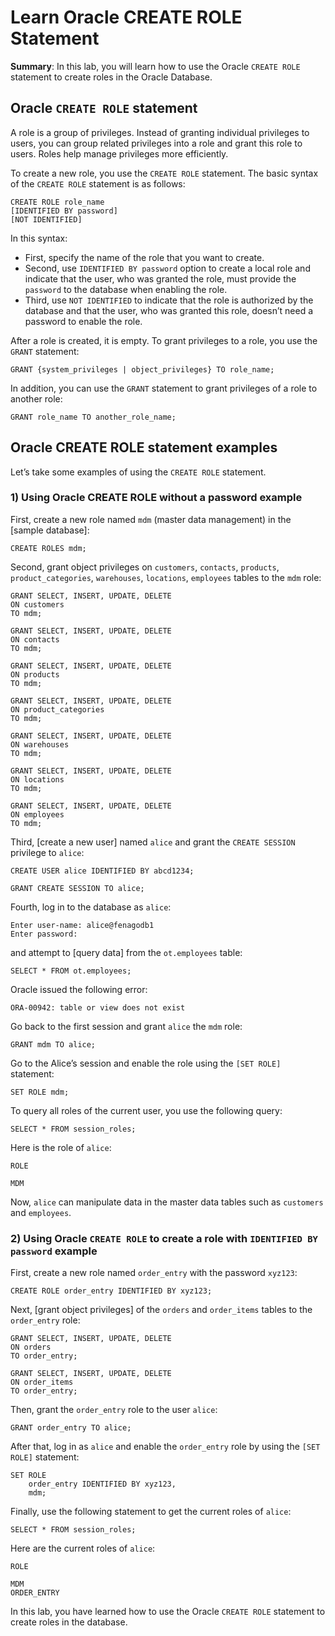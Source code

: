 # Learn Oracle CREATE ROLE Statement

**Summary**: In this lab, you will learn how to use the Oracle `CREATE ROLE` statement to create roles in the Oracle Database.

Oracle `CREATE ROLE` statement
----------------------------------------------

A role is a group of privileges. Instead of granting individual privileges to users, you can group related privileges into a role and grant this role to users. Roles help manage privileges more efficiently.

To create a new role, you use the `CREATE ROLE` statement. The basic syntax of the `CREATE ROLE` statement is as follows:

```
CREATE ROLE role_name
[IDENTIFIED BY password]
[NOT IDENTIFIED]
```


In this syntax:

*   First, specify the name of the role that you want to create.
*   Second, use `IDENTIFIED BY password` option to create a local role and indicate that the user, who was granted the role, must provide the `password` to the database when enabling the role.
*   Third, use `NOT IDENTIFIED` to indicate that the role is authorized by the database and that the user, who was granted this role, doesn’t need a password to enable the role.

After a role is created, it is empty. To grant privileges to a role, you use the `GRANT` statement:

```
GRANT {system_privileges | object_privileges} TO role_name;
```


In addition, you can use the `GRANT` statement to grant privileges of a role to another role:

```
GRANT role_name TO another_role_name;

```


Oracle CREATE ROLE statement examples
-------------------------------------

Let’s take some examples of using the `CREATE ROLE` statement.

### 1) Using Oracle CREATE ROLE without a password example

First, create a new role named `mdm` (master data management) in the [sample database]:

```
CREATE ROLES mdm;
```


Second, grant object privileges on `customers`, `contacts`, `products`, `product_categories`, `warehouses`, `locations`, `employees` tables to the `mdm` role:

```
GRANT SELECT, INSERT, UPDATE, DELETE
ON customers
TO mdm;

GRANT SELECT, INSERT, UPDATE, DELETE
ON contacts
TO mdm;

GRANT SELECT, INSERT, UPDATE, DELETE
ON products
TO mdm;

GRANT SELECT, INSERT, UPDATE, DELETE
ON product_categories
TO mdm;

GRANT SELECT, INSERT, UPDATE, DELETE
ON warehouses
TO mdm;

GRANT SELECT, INSERT, UPDATE, DELETE
ON locations
TO mdm;

GRANT SELECT, INSERT, UPDATE, DELETE
ON employees
TO mdm;
```


Third, [create a new user] named `alice` and grant the `CREATE SESSION` privilege to `alice`:

```
CREATE USER alice IDENTIFIED BY abcd1234;

GRANT CREATE SESSION TO alice;

```


Fourth, log in to the database as `alice`:

```
Enter user-name: alice@fenagodb1
Enter password:
```


and attempt to [query data] from the `ot.employees` table:

```
SELECT * FROM ot.employees;

```


Oracle issued the following error:

```
ORA-00942: table or view does not exist

```


Go back to the first session and grant `alice` the `mdm` role:

```
GRANT mdm TO alice;

```


Go to the Alice’s session and enable the role using the `[SET ROLE]` statement:

```
SET ROLE mdm;
```


To query all roles of the current user, you use the following query:

```
SELECT * FROM session_roles;
```


Here is the role of `alice`:

```
ROLE

MDM

```


Now, `alice` can manipulate data in the master data tables such as `customers` and `employees`.

### 2) Using Oracle `CREATE ROLE` to create a role with `IDENTIFIED BY password` example

First, create a new role named `order_entry` with the password `xyz123`:

```
CREATE ROLE order_entry IDENTIFIED BY xyz123;
```


Next, [grant object privileges] of the `orders` and `order_items` tables to the `order_entry` role:

```
GRANT SELECT, INSERT, UPDATE, DELETE
ON orders
TO order_entry;

GRANT SELECT, INSERT, UPDATE, DELETE
ON order_items
TO order_entry;
```


Then, grant the `order_entry` role to the user `alice`:

```
GRANT order_entry TO alice;
```


After that, log in as `alice` and enable the `order_entry` role by using the `[SET ROLE]` statement:

```
SET ROLE 
    order_entry IDENTIFIED BY xyz123,
    mdm;
```


Finally, use the following statement to get the current roles of `alice`:

```
SELECT * FROM session_roles;
```


Here are the current roles of `alice`:

```
ROLE

MDM
ORDER_ENTRY
```


In this lab, you have learned how to use the Oracle `CREATE ROLE` statement to create roles in the database.
